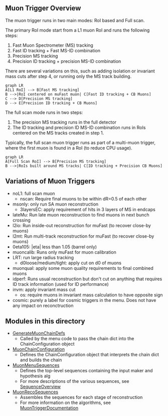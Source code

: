 Muon Trigger Overview
-----

The muon trigger runs in two main modes: RoI based and Full scan.

The primary RoI mode start from a L1 muon RoI and runs the following steps: 
1. Fast Muon Spectrometer (MS) tracking
2. Fast ID tracking + Fast MS-ID combination
3. Precision MS tracking
4. Precision ID tracking + precision MS-ID combination

There are several variations on this, such as adding isolation or invariant mass cuts after step 4, or running only the MS track building.

```mermaid
graph LR
A[L1 RoI] --> B[Fast MS tracking]
B -->|RoI centered on muFast muon| C[Fast ID tracking + CB Muons]
C --> D[Precision MS tracking]
D --> E[Precision ID tracking + CB Muons]
```

The full scan mode runs in two steps:
1. The precision MS tracking runs in the full detector
2. The ID tracking and precision ID MS-ID combination runs in RoIs centered on the MS tracks created in step 1.

Typically, the full scan muon trigger runs as part of a multi-muon trigger, where the first muon is found in a RoI (to reduce CPU usage).

```mermaid
graph LR
A[Full Scan RoI] --> B[Precision MS tracking]
B -->|RoIs built around MS tracks| C[ID tracking + Precision CB Muons]
```

Variations of Muon Triggers
-----

* noL1: full scan muon
  * nscan: Require final muons to be within dR=0.5 of each other
* msonly: only run SA muon reconstruction
  * 3layersEC: apply requirement of hits in 3 layers of MS in endcaps
* lateMu: Run late muon reconstruction to find muons in next bunch crossing
* l2io: Run inside-out reconstruction for muFast (to recover close-by muons)
* l2mt: Run multi-track reconstruction for muFast (to recover close-by muons)
* 0eta105: |eta| less than 1.05 (barrel only)
* muoncalib: Runs only muFast for muon calibration
* LRT: run large radius tracking
  * d0loose/medium/tight: apply cut on d0 of muons
* muonqual: apply some muon quality requirements to final combined muons
* idperf: Runs usual reconstruction but don't cut on anything that requires ID track information (used for ID performance)
* invm: apply invariant mass cut
  * os: require muons in invariant mass calculation to have opposite sign
* cosmic: purely a label for cosmic triggers in the menu. Does not have any impact on reconctruction


Modules in this directory
-----

* [GenerateMuonChainDefs](GenerateMuonChainDefs.py)
  * Called by the menu code to pass the chain dict into the ChainConfiguration object
* [MuonChainConfiguration](MuonChainConfiguration.py)
  * Defines the ChainConfiguration object that interprets the chain dict and builds the chain
* [MuonMenuSequences](MuonMenuSequences.py)
  * Defines the top-level sequences containing the input maker and hypothesis alg
  * For more descriptions of the various sequences, see [SequenceOverview](docs/SequenceOverview.md)
* [MuonRecoSequences](MuonRecoSequences.py)
  * Assembles the sequences for each stage of reconstruction
  * For more information on the algorithms, see [MuonTriggerDocumentation](https://twiki.cern.ch/twiki/bin/view/Atlas/MuonTriggerDocumentation)

